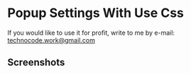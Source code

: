 # Popup Settings With Use Css
If you would like to use it for profit, write to me by e-mail: technocode.work@gmail.com

## Screenshots
